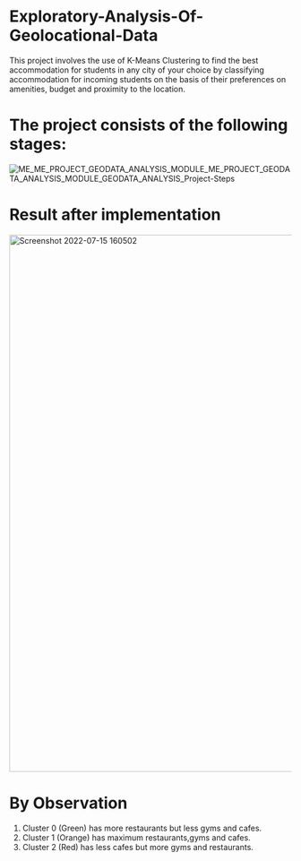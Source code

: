 # Exploratory-Analysis-Of-Geolocational-Data
This project involves the use of K-Means Clustering to find the best accommodation for students in  any city of your choice by classifying accommodation for incoming students on the basis of their preferences on amenities, budget and proximity to the location.

# The project consists of the following stages:
![ME_ME_PROJECT_GEODATA_ANALYSIS_MODULE_ME_PROJECT_GEODATA_ANALYSIS_MODULE_GEODATA_ANALYSIS_Project-Steps](https://user-images.githubusercontent.com/64399192/179206460-a263b117-b505-468f-b92e-0aa6440de9ce.png)

# Result after implementation
<img width="959" alt="Screenshot 2022-07-15 160502" src="https://user-images.githubusercontent.com/64399192/179208455-7813e108-b0e6-45ad-96ad-679f3ad9c96f.png">

# By Observation 
1. Cluster 0 (Green) has more restaurants but less gyms and cafes.
2. Cluster 1 (Orange) has maximum restaurants,gyms and cafes.
3. Cluster 2 (Red) has less cafes but more gyms and restaurants.
